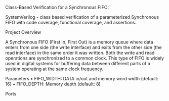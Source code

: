 Class-Based Verification for a Synchronous FIFO:

SystemVerilog - class based verification of a parameterized Synchronous FIFO with code coverage, functional coverage, and assertions.

Project Overview

A Synchronous FIFO (First In, First Out) is a memory queue where data enters from one side (the write interface) and exits from the other side (the read interface) in the same order it was written. Both the write and read operations are synchronized to a common clock. This type of FIFO is widely used in digital systems for buffering data between different parts of a system operating at the same clock frequency.

Parameters
• FIFO_WIDTH: DATA in/out and memory word width (default: 16)
• FIFO_DEPTH: Memory depth (default: 8)

Ports 
